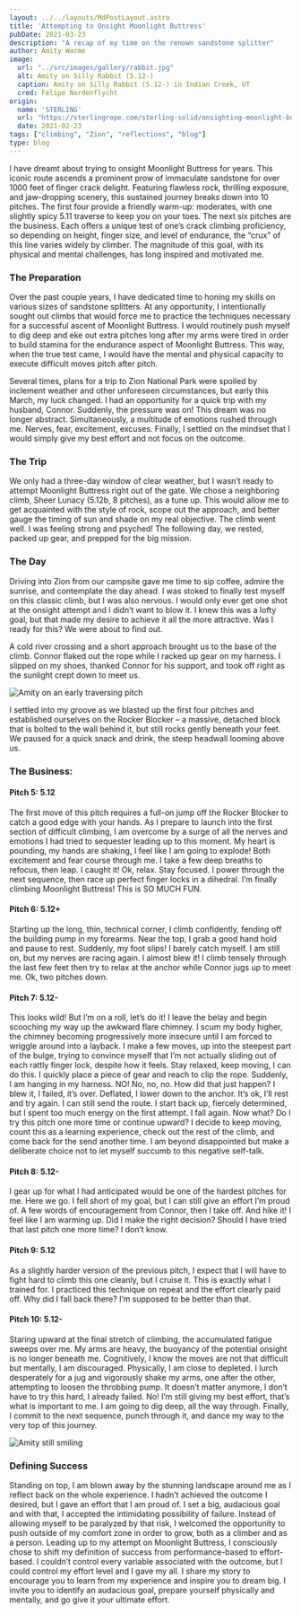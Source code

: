 ```yaml
---
layout: ../../layouts/MdPostLayout.astro
title: 'Attempting to Onsight Moonlight Buttress'
pubDate: 2021-03-23
description: "A recap of my time on the renown sandstone splitter"
author: Amity Warme
image: 
  url: "../src/images/gallery/rabbit.jpg"
  alt: Amity on Silly Rabbit (5.12-)
  caption: Amity on Silly Rabbit (5.12-) in Indian Creek, UT
  cred: Felipe Nordenflycht
origin: 
  name: 'STERLING'
  url: "https://sterlingrope.com/sterling-solid/onsighting-moonlight-buttress"
  date: 2021-02-23
tags: ["climbing", "Zion", "reflections", "blog"]
type: blog
---
```


I have dreamt about trying to onsight Moonlight Buttress for years. This iconic route ascends a prominent prow of immaculate sandstone for over 1000 feet of finger crack delight. Featuring flawless rock, thrilling exposure, and jaw-dropping scenery, this sustained journey breaks down into 10 pitches. The first four provide a friendly warm-up: moderates, with one slightly spicy 5.11 traverse to keep you on your toes. The next six pitches are the business. Each offers a unique test of one’s crack climbing proficiency, so depending on height, finger size, and level of endurance, the “crux” of this line varies widely by climber. The magnitude of this goal, with its physical and mental challenges, has long inspired and motivated me.

### The Preparation

Over the past couple years, I have dedicated time to honing my skills on various sizes of sandstone splitters. At any opportunity, I intentionally sought out climbs that would force me to practice the techniques necessary for a successful ascent of Moonlight Buttress. I would routinely push myself to dig deep and eke out extra pitches long after my arms were tired in order to build stamina for the endurance aspect of Moonlight Buttress. This way, when the true test came, I would have the mental and physical capacity to execute difficult moves pitch after pitch.

Several times, plans for a trip to Zion National Park were spoiled by inclement weather and other unforeseen circumstances, but early this March, my luck changed. I had an opportunity for a quick trip with my husband, Connor. Suddenly, the pressure was on! This dream was no longer abstract. Simultaneously, a multitude of emotions rushed through me. Nerves, fear, excitement, excuses. Finally, I settled on the mindset that I would simply give my best effort and not focus on the outcome.

### The Trip

We only had a three-day window of clear weather, but I wasn’t ready to attempt Moonlight Buttress right out of the gate. We chose a neighboring climb, Sheer Lunacy (5.12b, 8 pitches), as a tune up. This would allow me to get acquainted with the style of rock, scope out the approach, and better gauge the timing of sun and shade on my real objective. The climb went well. I was feeling strong and psyched! The following day, we rested, packed up gear, and prepped for the big mission.

### The Day

Driving into Zion from our campsite gave me time to sip coffee, admire the sunrise, and contemplate the day ahead. I was stoked to finally test myself on this classic climb, but I was also nervous. I would only ever get one shot at the onsight attempt and I didn’t want to blow it. I knew this was a lofty goal, but that made my desire to achieve it all the more attractive. Was I ready for this? We were about to find out.

A cold river crossing and a short approach brought us to the base of the climb. Connor flaked out the rope while I racked up gear on my harness. I slipped on my shoes, thanked Connor for his support, and took off right as the sunlight crept down to meet us.  

![Amity on an early traversing pitch](../src/images/posts/moonlight2.jpg)

I settled into my groove as we blasted up the first four pitches and established ourselves on the Rocker Blocker – a massive, detached block that is bolted to the wall behind it, but still rocks gently beneath your feet. We paused for a quick snack and drink, the steep headwall looming above us.  

### The Business:

#### Pitch 5: 5.12

The first move of this pitch requires a full-on jump off the Rocker Blocker to catch a good edge with your hands. As I prepare to launch into the first section of difficult climbing, I am overcome by a surge of all the nerves and emotions I had tried to sequester leading up to this moment. My heart is pounding, my hands are shaking, I feel like I am going to explode! Both excitement and fear course through me. I take a few deep breaths to refocus, then leap. I caught it! Ok, relax. Stay focused. I power through the next sequence, then race up perfect finger locks in a dihedral. I’m finally climbing Moonlight Buttress! This is SO MUCH FUN.

#### Pitch 6: 5.12+

Starting up the long, thin, technical corner, I climb confidently, fending off the building pump in my forearms. Near the top, I grab a good hand hold and pause to rest. Suddenly, my foot slips! I barely catch myself. I am still on, but my nerves are racing again. I almost blew it! I climb tensely through the last few feet then try to relax at the anchor while Connor jugs up to meet me. Ok, two pitches down.

#### Pitch 7: 5.12-

This looks wild! But I’m on a roll, let’s do it! I leave the belay and begin scooching my way up the awkward flare chimney. I scum my body higher, the chimney becoming progressively more insecure until I am forced to wriggle around into a layback. I make a few moves, up into the steepest part of the bulge, trying to convince myself that I’m not actually sliding out of each rattly finger lock, despite how it feels. Stay relaxed, keep moving, I can do this. I quickly place a piece of gear and reach to clip the rope. Suddenly, I am hanging in my harness. NO! No, no, no. How did that just happen? I blew it, I failed, it’s over. Deflated, I lower down to the anchor. It’s ok, I’ll rest and try again. I can still send the route. I start back up, fiercely determined, but I spent too much energy on the first attempt. I fall again. Now what? Do I try this pitch one more time or continue upward? I decide to keep moving, count this as a learning experience, check out the rest of the climb, and come back for the send another time. I am beyond disappointed but make a deliberate choice not to let myself succumb to this negative self-talk.

#### Pitch 8: 5.12-

I gear up for what I had anticipated would be one of the hardest pitches for me. Here we go. I fell short of my goal, but I can still give an effort I’m proud of. A few words of encouragement from Connor, then I take off. And hike it! I feel like I am warming up. Did I make the right decision? Should I have tried that last pitch one more time? I don’t know.

#### Pitch 9: 5.12

As a slightly harder version of the previous pitch, I expect that I will have to fight hard to climb this one cleanly, but I cruise it. This is exactly what I trained for. I practiced this technique on repeat and the effort clearly paid off. Why did I fall back there? I’m supposed to be better than that.

#### Pitch 10: 5.12-

Staring upward at the final stretch of climbing, the accumulated fatigue sweeps over me. My arms are heavy, the buoyancy of the potential onsight is no longer beneath me. Cognitively, I know the moves are not that difficult but mentally, I am discouraged. Physically, I am close to depleted. I lurch desperately for a jug and vigorously shake my arms, one after the other, attempting to loosen the throbbing pump. It doesn’t matter anymore, I don’t have to try this hard, I already failed. No! I’m still giving my best effort, that’s what is important to me. I am going to dig deep, all the way through. Finally, I commit to the next sequence, punch through it, and dance my way to the very top of this journey.

![Amity still smiling](../src/images/posts/moonlight1.jpg)

### Defining Success

Standing on top, I am blown away by the stunning landscape around me as I reflect back on the whole experience. I hadn’t achieved the outcome I desired, but I gave an effort that I am proud of. I set a big, audacious goal and with that, I accepted the intimidating possibility of failure. Instead of allowing myself to be paralyzed by that risk, I welcomed the opportunity to push outside of my comfort zone in order to grow, both as a climber and as a person. Leading up to my attempt on Moonlight Buttress, I consciously chose to shift my definition of success from performance-based to effort-based. I couldn’t control every variable associated with the outcome, but I could control my effort level and I gave my all. I share my story to encourage you to learn from my experience and inspire you to dream big. I invite you to identify an audacious goal, prepare yourself physically and mentally, and go give it your ultimate effort.
